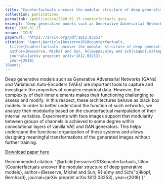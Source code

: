 ```yaml
---
title: "Counterfactuals uncover the modular structure of deep generative models"
collection: publications
permalink: /publication/2020-01-15-counterfactuals_gans
excerpt: 'Deep generative models such as Generative Adversarial Networks (GANs) and Variational Auto-Encoders (VAEs) are important tools to capture and investigate the properties of complex empirical data. However, the complexity of their inner elements makes their functioning challenging to assess and modify. In this respect, these architectures behave as black box models. In order to better understand the function of such networks, we analyze their modularity based on the counterfactual manipulation of their internal variables. Experiments with face images support that modularity between groups of channels is achieved to some degree within convolutional layers of vanilla VAE and GAN generators. This helps understand the functional organization of these systems and allows designing meaningful transformations of the generated images without further training.'
date: 2020-01-15
venue: 'ICLR'
paperurl: 'https://arxiv.org/pdf/1812.03253'
citation: '&quot;@article{besserve2018counterfactuals,
  title={Counterfactuals uncover the modular structure of deep generative models},
  author={Besserve, Michel and Sun, R{\&apos;e}my and Sch{\&quot;o}lkopf, Bernhard},
  journal={arXiv preprint arXiv:1812.03253},
  year={2018}
}&quot;'
---
```

Deep generative models such as Generative Adversarial Networks (GANs) and Variational Auto-Encoders (VAEs) are important tools to capture and investigate the properties of complex empirical data. However, the complexity of their inner elements makes their functioning challenging to assess and modify. In this respect, these architectures behave as black box models. In order to better understand the function of such networks, we analyze their modularity based on the counterfactual manipulation of their internal variables. Experiments with face images support that modularity between groups of channels is achieved to some degree within convolutional layers of vanilla VAE and GAN generators. This helps understand the functional organization of these systems and allows designing meaningful transformations of the generated images without further training.

[Download paper here](https://arxiv.org/pdf/1812.03253)

Recommended citation: "@article{besserve2018counterfactuals,
  title={Counterfactuals uncover the modular structure of deep generative models},
  author={Besserve, Michel and Sun, R{\'e}my and Sch{\"o}lkopf, Bernhard},
  journal={arXiv preprint arXiv:1812.03253},
  year={2018}
}"
